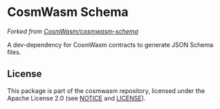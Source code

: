 # CosmWasm Schema

_Forked from [CosmWasm/cosmwasm-schema](https://github.com/CosmWasm/cosmwasm/tree/main/packages/schema)_

A dev-dependency for CosmWasm contracts to generate JSON Schema files.

## License

This package is part of the cosmwasm repository, licensed under the Apache
License 2.0 (see [NOTICE](https://github.com/line/cosmwasm/blob/main/NOTICE)
and [LICENSE](https://github.com/line/cosmwasm/blob/main/LICENSE)).
